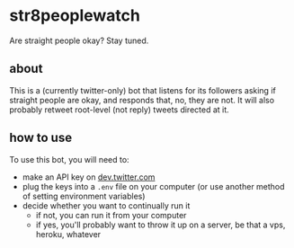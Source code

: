 # str8peoplewatch
Are straight people okay? Stay tuned.

## about
This is a (currently twitter-only) bot that listens for its followers asking if straight people are okay, and responds that, no, they are not.
It will also probably retweet root-level (not reply) tweets directed at it.

## how to use
To use this bot, you will need to:
* make an API key on [dev.twitter.com](https://dev.twitter.com)
* plug the keys into a `.env` file on your computer (or use another method of setting environment variables)
* decide whether you want to continually run it
  * if not, you can run it from your computer
  * if yes, you'll probably want to throw it up on a server, be that a vps, heroku, whatever
